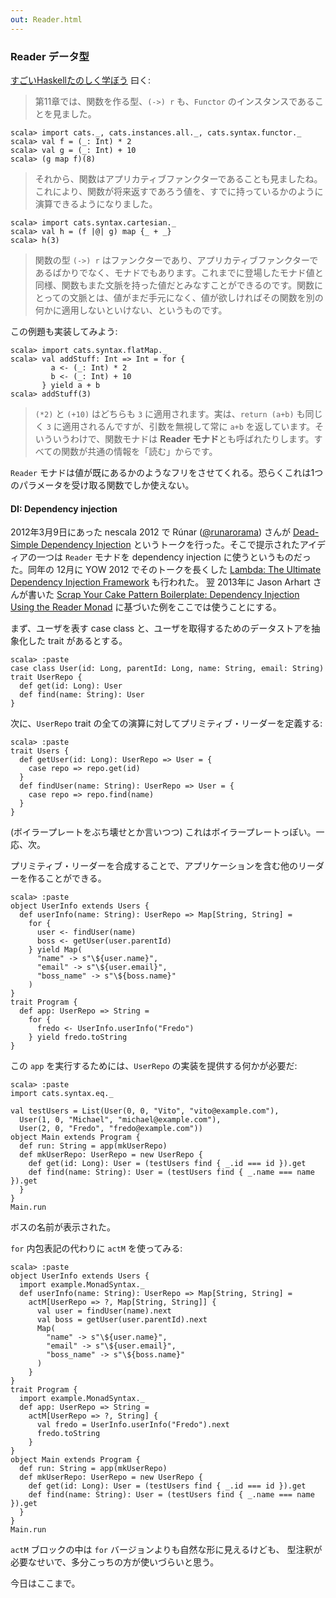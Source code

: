 ```yaml
---
out: Reader.html
---
```


  [@runarorama]: https://twitter.com/runarorama
  [@jarhart]: https://twitter.com/jarhart
  [dsdi]: http://functionaltalks.org/2013/06/17/runar-oli-bjarnason-dead-simple-dependency-injection/
  [ltudif]: https://yow.eventer.com/yow-2012-1012/lambda-the-ultimate-dependency-injection-framework-by-runar-bjarnason-1277
  [sycpb]: http://blog.originate.com/blog/2013/10/21/reader-monad-for-dependency-injection/

### Reader データ型

[すごいHaskellたのしく学ぼう](http://www.amazon.co.jp/dp/4274068854) 曰く:

> 第11章では、関数を作る型、`(->) r` も、`Functor` のインスタンスであることを見ました。

```console:new
scala> import cats._, cats.instances.all._, cats.syntax.functor._
scala> val f = (_: Int) * 2
scala> val g = (_: Int) + 10
scala> (g map f)(8)
```

> それから、関数はアプリカティブファンクターであることも見ましたね。これにより、関数が将来返すであろう値を、すでに持っているかのように演算できるようになりました。

```console
scala> import cats.syntax.cartesian._
scala> val h = (f |@| g) map {_ + _}
scala> h(3)
```

> 関数の型 `(->) r` はファンクターであり、アプリカティブファンクターであるばかりでなく、モナドでもあります。これまでに登場したモナド値と同様、関数もまた文脈を持った値だとみなすことができるのです。関数にとっての文脈とは、値がまだ手元になく、値が欲しければその関数を別の何かに適用しないといけない、というものです。

この例題も実装してみよう:

```console
scala> import cats.syntax.flatMap._
scala> val addStuff: Int => Int = for {
         a <- (_: Int) * 2
         b <- (_: Int) + 10
       } yield a + b
scala> addStuff(3)
```

> `(*2)` と `(+10)` はどちらも `3` に適用されます。実は、`return (a+b)` も同じく `3` に適用されるんですが、引数を無視して常に `a+b` を返しています。そいういうわけで、関数モナドは **Reader モナド**とも呼ばれたりします。すべての関数が共通の情報を「読む」からです。

`Reader` モナドは値が既にあるかのようなフリをさせてくれる。恐らくこれは1つのパラメータを受け取る関数でしか使えない。

#### DI: Dependency injection

2012年3月9日にあった nescala 2012 で Rúnar ([@runarorama][@runarorama]) さんが
[Dead-Simple Dependency Injection][dsdi]
というトークを行った。そこで提示されたアイディアの一つは `Reader` モナドを dependency injection
に使うというものだった。同年の 12月に YOW 2012 でそのトークを長くした
[Lambda: The Ultimate Dependency Injection Framework][ltudif]
も行われた。
翌 2013年に Jason Arhart さんが書いた
[Scrap Your Cake Pattern Boilerplate: Dependency Injection Using the Reader Monad][sycpb]
に基づいた例をここでは使うことにする。

まず、ユーザを表す case class と、ユーザを取得するためのデータストアを抽象化した trait があるとする。

```console
scala> :paste
case class User(id: Long, parentId: Long, name: String, email: String)
trait UserRepo {
  def get(id: Long): User
  def find(name: String): User
}
```

次に、`UserRepo` trait の全ての演算に対してプリミティブ・リーダーを定義する:

```console
scala> :paste
trait Users {
  def getUser(id: Long): UserRepo => User = {
    case repo => repo.get(id)
  }
  def findUser(name: String): UserRepo => User = {
    case repo => repo.find(name)
  }
}
```

(ボイラープレートをぶち壊せとか言いつつ) これはボイラープレートっぽい。一応、次。

プリミティブ・リーダーを合成することで、アプリケーションを含む他のリーダーを作ることができる。

```console
scala> :paste
object UserInfo extends Users {
  def userInfo(name: String): UserRepo => Map[String, String] =
    for {
      user <- findUser(name)
      boss <- getUser(user.parentId)
    } yield Map(
      "name" -> s"\${user.name}",
      "email" -> s"\${user.email}",
      "boss_name" -> s"\${boss.name}"
    )
}
trait Program {
  def app: UserRepo => String =
    for {
      fredo <- UserInfo.userInfo("Fredo")
    } yield fredo.toString
}
```

この `app` を実行するためには、`UserRepo` の実装を提供する何かが必要だ:

```console
scala> :paste
import cats.syntax.eq._

val testUsers = List(User(0, 0, "Vito", "vito@example.com"),
  User(1, 0, "Michael", "michael@example.com"),
  User(2, 0, "Fredo", "fredo@example.com"))
object Main extends Program {
  def run: String = app(mkUserRepo)
  def mkUserRepo: UserRepo = new UserRepo {
    def get(id: Long): User = (testUsers find { _.id === id }).get
    def find(name: String): User = (testUsers find { _.name === name }).get
  }
}
Main.run
```

ボスの名前が表示された。

`for` 内包表記の代わりに `actM` を使ってみる:

```console
scala> :paste
object UserInfo extends Users {
  import example.MonadSyntax._
  def userInfo(name: String): UserRepo => Map[String, String] =
    actM[UserRepo => ?, Map[String, String]] {
      val user = findUser(name).next
      val boss = getUser(user.parentId).next
      Map(
        "name" -> s"\${user.name}",
        "email" -> s"\${user.email}",
        "boss_name" -> s"\${boss.name}"
      )
    }
}
trait Program {
  import example.MonadSyntax._
  def app: UserRepo => String =
    actM[UserRepo => ?, String] {
      val fredo = UserInfo.userInfo("Fredo").next
      fredo.toString
    }
}
object Main extends Program {
  def run: String = app(mkUserRepo)
  def mkUserRepo: UserRepo = new UserRepo {
    def get(id: Long): User = (testUsers find { _.id === id }).get
    def find(name: String): User = (testUsers find { _.name === name }).get
  }
}
Main.run
```

`actM` ブロックの中は `for` バージョンよりも自然な形に見えるけども、
型注釈が必要なせいで、多分こっちの方が使いづらいと思う。

今日はここまで。

